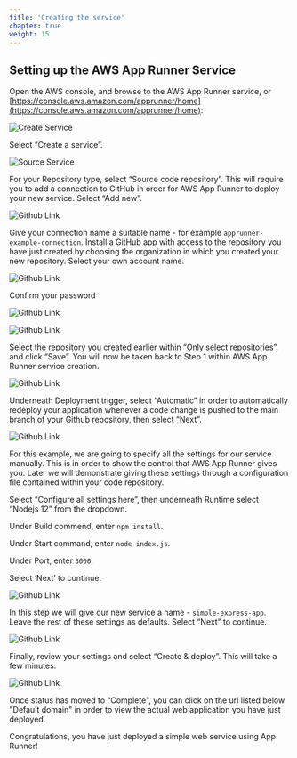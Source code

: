 ```yaml
---
title: 'Creating the service'
chapter: true
weight: 15
---
```


## Setting up the AWS App Runner Service

Open the AWS console, and browse to the AWS App Runner service, or [https://console.aws.amazon.com/apprunner/home](https://console.aws.amazon.com/apprunner/home):

![Create Service](/images/service-create-service.png)

Select “Create a service”.

![Source Service](/images/service-source.png)

For your Repository type, select “Source code repository”. This will require you to add a connection to GitHub in order for AWS App Runner to deploy your new service. Select “Add new”.

![Github Link](/images/service-link-github1.png)

Give your connection name a suitable name - for example `apprunner-example-connection`. Install a GitHub app with access to the repository you have just created by choosing the organization in which you created your new repository. Select your own account name.

![Github Link](/images/service-link-github2.png)

Confirm your password

![Github Link](/images/service-link-github3.png)

![Github Link](/images/service-link-github4.png)

Select the repository you created earlier within “Only select repositories”, and click “Save”. You will now be taken back to Step 1 within AWS App Runner service creation.

![Github Link](/images/service-deployment1.png)

Underneath Deployment trigger, select “Automatic” in order to automatically redeploy your application whenever a code change is pushed to the main branch of your Github repository, then select “Next”.

![Github Link](/images/service-deployment2.png)

For this example, we are going to specify all the settings for our service manually. This is in order to show the control that AWS App Runner gives you. Later we will demonstrate giving these settings through a configuration file contained within your code repository.

Select “Configure all settings here”, then underneath Runtime select “Nodejs 12” from the dropdown.

Under Build commend, enter `npm install`.

Under Start command, enter `node index.js`.

Under Port, enter `3000`.

Select ‘Next’ to continue.

![Github Link](/images/service-deployment3.png)

In this step we will give our new service a name - `simple-express-app`. Leave the rest of these settings as defaults. Select “Next” to continue.

![Github Link](/images/service-deployment4.png)

Finally, review your settings and select “Create & deploy”. This will take a few minutes.

![Github Link](/images/service-creating.png)

Once status has moved to “Complete", you can click on the url listed below "Default domain" in order to view the actual web application you have just deployed.

Congratulations, you have just deployed a simple web service using App Runner!
